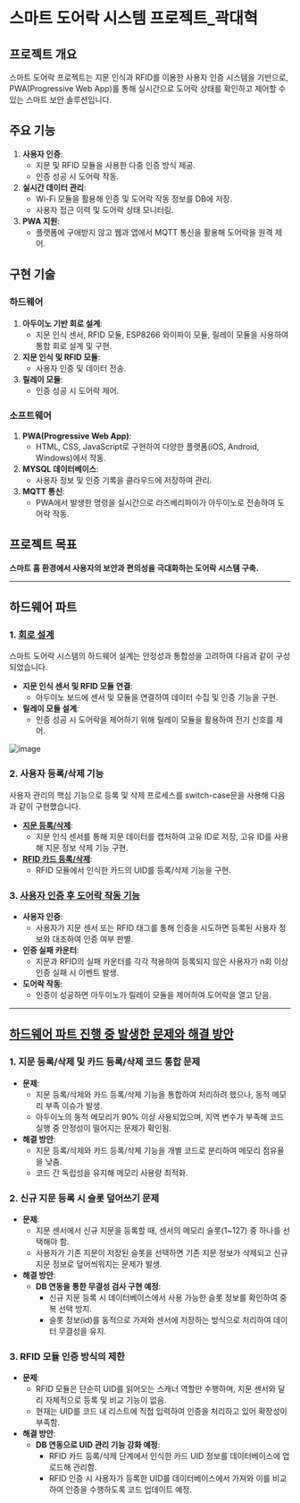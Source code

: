 # 스마트 도어락 시스템 프로젝트_곽대혁

## 프로젝트 개요
스마트 도어락 프로젝트는 지문 인식과 RFID를 이용한 사용자 인증 시스템을 기반으로,  
PWA(Progressive Web App)를 통해 실시간으로 도어락 상태를 확인하고 제어할 수 있는 스마트 보안 솔루션입니다.

## 주요 기능
1. **사용자 인증**:  
   - 지문 및 RFID 모듈을 사용한 다중 인증 방식 제공.
   - 인증 성공 시 도어락 작동.
2. **실시간 데이터 관리**:  
   - Wi-Fi 모듈을 활용해 인증 및 도어락 작동 정보를 DB에 저장.
   - 사용자 접근 이력 및 도어락 상태 모니터링.
3. **PWA 지원**:  
   - 플랫폼에 구애받지 않고 웹과 앱에서 MQTT 통신을 활용해 도어락을 원격 제어.

## 구현 기술
### **하드웨어**  
1. **아두이노 기반 회로 설계**:  
    - 지문 인식 센서, RFID 모듈, ESP8266 와이파이 모듈, 릴레이 모듈을 사용하여 통합 회로 설계 및 구현.
2. **지문 인식 및 RFID 모듈**:  
    - 사용자 인증 및 데이터 전송.
3. **릴레이 모듈**:  
    - 인증 성공 시 도어락 제어.  
 
### **소프트웨어**  
1. **PWA(Progressive Web App)**:  
    - HTML, CSS, JavaScript로 구현하여 다양한 플랫폼(iOS, Android, Windows)에서 작동.
2. **MYSQL 데이터베이스**:  
    - 사용자 정보 및 인증 기록을 클라우드에 저장하여 관리.
3. **MQTT 통신**:  
    - PWA에서 발생한 명령을 실시간으로 라즈베리파이가 아두이노로 전송하여 도어락 작동.
  
## 프로젝트 목표
**스마트 홈 환경에서 사용자의 보안과 편의성을 극대화하는 도어락 시스템 구축.**

---

## 하드웨어 파트  

### **1. [회로 설계](fingerprint_RFID.fzz)**  
스마트 도어락 시스템의 하드웨어 설계는 안정성과 통합성을 고려하여 다음과 같이 구성되었습니다.  

- **지문 인식 센서 및 RFID 모듈 연결**:  
  - 아두이노 보드에 센서 및 모듈을 연결하여 데이터 수집 및 인증 기능을 구현.
- **릴레이 모듈 설계**:  
  - 인증 성공 시 도어락을 제어하기 위해 릴레이 모듈을 활용하여 전기 신호를 제어.
    
![image](https://github.com/user-attachments/assets/610529ab-02e5-44ce-ab20-c67c27a41b1c)


### **2. 사용자 등록/삭제 기능**  
사용자 관리의 핵심 기능으로 등록 및 삭제 프로세스를 switch-case문을 사용해 다음과 같이 구현했습니다.  
- [**지문 등록/삭제**](fingerprint_management.ino):
  - 지문 인식 센서를 통해 지문 데이터를 캡처하여 고유 ID로 저장, 고유 ID를 사용해 지문 정보 삭제 기능 구현.
- [**RFID 카드 등록/삭제**](RFID_management.ino):  
  - RFID 모듈에서 인식한 카드의 UID를 등록/삭제 기능을 구현.

### **3. [사용자 인증 후 도어락 작동 기능](fingerprint_rfid_event.ino)**  
- **사용자 인증**:  
  - 사용자가 지문 센서 또는 RFID 태그를 통해 인증을 시도하면 등록된 사용자 정보와 대조하여 인증 여부 판별.
- **인증 실패 카운터**:  
  - 지문과 RFID의 실패 카운터를 각각 적용하여 등록되지 않은 사용자가 n회 이상 인증 실패 시 이벤트 발생.
- **도어락 작동**:   
  - 인증이 성공하면 아두이노가 릴레이 모듈을 제어하여 도어락을 열고 닫음.
  
---

## [하드웨어 파트 진행 중 발생한 문제와 해결 방안](https://github.com/roottree5/wireless-network-/issues/6)   

### **1. 지문 등록/삭제 및 카드 등록/삭제 코드 통합 문제**  
- **문제**:  
  - 지문 등록/삭제와 카드 등록/삭제 기능을 통합하여 처리하려 했으나, 동적 메모리 부족 이슈가 발생.  
  - 아두이노의 동적 메모리가 90% 이상 사용되었으며, 지역 변수가 부족해 코드 실행 중 안정성이 떨어지는 문제가 확인됨.  
- **해결 방안**:  
  - 지문 등록/삭제와 카드 등록/삭제 기능을 개별 코드로 분리하여 메모리 점유율을 낮춤.  
  - 코드 간 독립성을 유지해 메모리 사용량 최적화.  


### **2. 신규 지문 등록 시 슬롯 덮어쓰기 문제**  
- **문제**:  
  - 지문 센서에서 신규 지문을 등록할 때, 센서의 메모리 슬롯(1~127) 중 하나를 선택해야 함.  
  - 사용자가 기존 지문이 저장된 슬롯을 선택하면 기존 지문 정보가 삭제되고 신규 지문 정보로 덮어씌워지는 문제가 발생.  
- **해결 방안**:  
  - **DB 연동을 통한 무결성 검사 구현 예정**:  
    - 신규 지문 등록 시 데이터베이스에서 사용 가능한 슬롯 정보를 확인하여 중복 선택 방지.  
    - 슬롯 정보(id)를 동적으로 가져와 센서에 저장하는 방식으로 처리하여 데이터 무결성을 유지.  


### **3. RFID 모듈 인증 방식의 제한**  
- **문제**:  
  - RFID 모듈은 단순히 UID를 읽어오는 스캐너 역할만 수행하며, 지문 센서와 달리 자체적으로 등록 및 비교 기능이 없음.  
  - 현재는 UID를 코드 내 리스트에 직접 입력하여 인증을 처리하고 있어 확장성이 부족함.
- **해결 방안**:  
  - **DB 연동으로 UID 관리 기능 강화 예정**:  
    - RFID 카드 등록/삭제 단계에서 인식한 카드 UID 정보를 데이터베이스에 업로드해 관리함.
    - RFID 인증 시 사용자가 등록한 UID를 데이터베이스에서 가져와 이를 비교하여 인증을 수행하도록 코드 업데이트 예정.   

